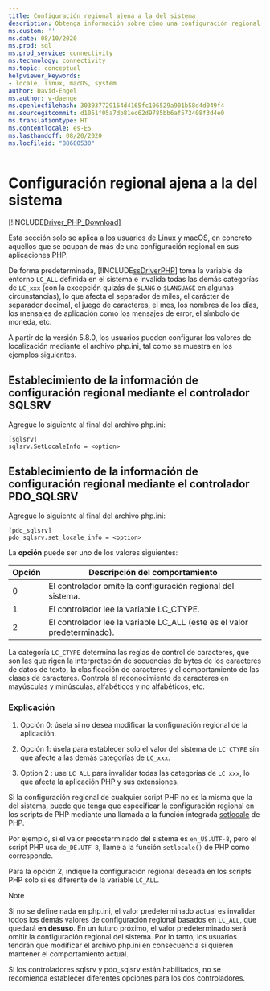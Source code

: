 ```yaml
---
title: Configuración regional ajena a la del sistema
description: Obtenga información sobre cómo una configuración regional diferente en Linux y macOS afecta a los controladores de Microsoft para PHP para SQL Server
ms.custom: ''
ms.date: 08/10/2020
ms.prod: sql
ms.prod_service: connectivity
ms.technology: connectivity
ms.topic: conceptual
helpviewer_keywords:
- locale, linux, macOS, system
author: David-Engel
ms.author: v-daenge
ms.openlocfilehash: 303037729164d4165fc106529a901b58d4d049f4
ms.sourcegitcommit: d1051f05a7db81ec62d9785bb6af572408f3d4e0
ms.translationtype: HT
ms.contentlocale: es-ES
ms.lasthandoff: 08/20/2020
ms.locfileid: "88680530"
---
```

# <a name="non-system-locale-settings"></a>Configuración regional ajena a la del sistema
[!INCLUDE[Driver_PHP_Download](../../includes/driver_php_download.md)]

Esta sección solo se aplica a los usuarios de Linux y macOS, en concreto aquellos que se ocupan de más de una configuración regional en sus aplicaciones PHP.

De forma predeterminada, [!INCLUDE[ssDriverPHP](../../includes/ssdriverphp_md.md)] toma la variable de entorno `LC_ALL` definida en el sistema e invalida todas las demás categorías de `LC_xxx` (con la excepción quizás de `$LANG` o `$LANGUAGE` en algunas circunstancias), lo que afecta el separador de miles, el carácter de separador decimal, el juego de caracteres, el mes, los nombres de los días, los mensajes de aplicación como los mensajes de error, el símbolo de moneda, etc.

A partir de la versión 5.8.0, los usuarios pueden configurar los valores de localización mediante el archivo php.ini, tal como se muestra en los ejemplos siguientes.

## <a name="set-locale-info-using-the-sqlsrv-driver"></a>Establecimiento de la información de configuración regional mediante el controlador SQLSRV  
Agregue lo siguiente al final del archivo php.ini:
  
```  
[sqlsrv]  
sqlsrv.SetLocaleInfo = <option>
```  
  
## <a name="set-locale-info-using-the-pdo_sqlsrv-driver"></a>Establecimiento de la información de configuración regional mediante el controlador PDO_SQLSRV  
Agregue lo siguiente al final del archivo php.ini:
  
```  
[pdo_sqlsrv]  
pdo_sqlsrv.set_locale_info = <option>
```  
  
La **opción** puede ser uno de los valores siguientes:  
  
|Opción|Descripción del comportamiento|
|---------|---------------|
|0|El controlador omite la configuración regional del sistema.|
|1|El controlador lee la variable LC_CTYPE.|
|2|El controlador lee la variable LC_ALL (este es el valor predeterminado).|
  

La categoría `LC_CTYPE` determina las reglas de control de caracteres, que son las que rigen la interpretación de secuencias de bytes de los caracteres de datos de texto, la clasificación de caracteres y el comportamiento de las clases de caracteres. Controla el reconocimiento de caracteres en mayúsculas y minúsculas, alfabéticos y no alfabéticos, etc.

### <a name="explanation"></a>Explicación

1. Opción 0: úsela si no desea modificar la configuración regional de la aplicación.

1. Opción 1: úsela para establecer solo el valor del sistema de `LC_CTYPE` sin que afecte a las demás categorías de `LC_xxx`.

1. Option 2 : use `LC_ALL` para invalidar todas las categorías de `LC_xxx`, lo que afecta la aplicación PHP y sus extensiones.

Si la configuración regional de cualquier script PHP no es la misma que la del sistema, puede que tenga que especificar la configuración regional en los scripts de PHP mediante una llamada a la función integrada [setlocale](https://www.php.net/manual/en/function.setlocale.php) de PHP. 

Por ejemplo, si el valor predeterminado del sistema es `en_US.UTF-8`, pero el script PHP usa `de_DE.UTF-8`, llame a la función `setlocale()` de PHP como corresponde.

Para la opción 2, indique la configuración regional deseada en los scripts PHP solo si es diferente de la variable `LC_ALL`.

> [!NOTE]
> Si no se define nada en php.ini, el valor predeterminado actual es invalidar todos los demás valores de configuración regional basados en `LC_ALL`, que quedará **en desuso**. En un futuro próximo, el valor predeterminado será omitir la configuración regional del sistema. Por lo tanto, los usuarios tendrán que modificar el archivo php.ini en consecuencia si quieren mantener el comportamiento actual.

Si los controladores sqlsrv y pdo_sqlsrv están habilitados, no se recomienda establecer diferentes opciones para los dos controladores.
